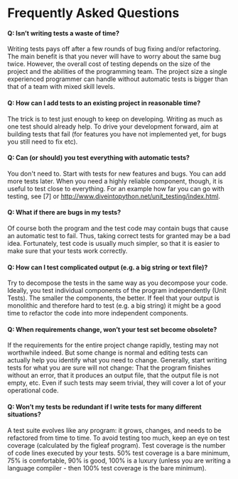 # Frequently Asked Questions

#### Q: Isn’t writing tests a waste of time?
Writing tests pays off after a few rounds of bug fixing and/or refactoring. The main benefit is that you never will have to worry about the same bug twice. However, the overall cost of testing depends on the size of the project and the abilities of the programming team. The project size a single experienced programmer can handle without automatic tests is bigger than that of a team with mixed skill levels.

#### Q: How can I add tests to an existing project in reasonable time?
The trick is to test just enough to keep on developing. Writing as much as one test should already help. To drive your development forward, aim at building tests that fail (for features you have not implemented yet, for bugs you still need to fix etc).

#### Q: Can (or should) you test everything with automatic tests?
You don't need to. Start with tests for new features and bugs. You can add more tests later. When you need a highly reliable component, though, it is useful to test close to everything. For an example how far you can go with testing, see [7] or http://www.diveintopython.net/unit_testing/index.html.

#### Q: What if there are bugs in my tests?
Of course both the program and the test code may contain bugs that cause an automatic test to fail. Thus, taking correct tests for granted may be a bad idea. Fortunately, test code is usually much simpler, so that it is easier to make sure that your tests work correctly.

#### Q: How can I test complicated output (e.g. a big string or text file)?
Try to decompose the tests in the same way as you decompose your code. Ideally, you test individual components of the program independently (Unit Tests). The smaller the components, the better. If feel that your output is monolithic and therefore hard to test (e.g. a big string) it might be a good time to refactor the code into more independent components.

#### Q: When requirements change, won’t your test set become obsolete?
If the requirements for the entire project change rapidly, testing may not worthwhile indeed. But some change is normal and editing tests can actually help you identify what you need to change. Generally, start writing tests for what you are sure will not change: That the program finishes without an error, that it produces an output file, that the output file is not empty, etc. Even if such tests may seem trivial, they will cover a lot of your operational code.

#### Q: Won’t my tests be redundant if I write tests for many different situations?
A test suite evolves like any program: it grows, changes, and needs to be refactored from time to time. To avoid testing too much, keep an eye on test coverage (calculated by the figleaf program). Test coverage is the number of code lines executed by your tests. 50% test coverage is a bare minimum, 75% is comfortable, 90% is good, 100% is a luxury (unless you are writing a language compiler - then 100% test coverage is the bare minimum).
